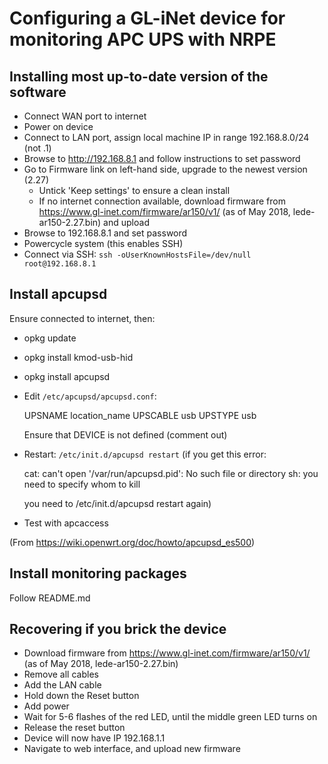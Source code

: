 # Configuring a GL-iNet device for monitoring APC UPS with NRPE

## Installing most up-to-date version of the software

* Connect WAN port to internet
* Power on device
* Connect to LAN port, assign local machine IP in range 192.168.8.0/24 (not .1)
* Browse to http://192.168.8.1 and follow instructions to set password
* Go to Firmware link on left-hand side, upgrade to the newest version (2.27)
  * Untick 'Keep settings' to ensure a clean install
  * If no internet connection available, download firmware from
    <https://www.gl-inet.com/firmware/ar150/v1/> (as of May 2018,
    lede-ar150-2.27.bin) and upload
* Browse to 192.168.8.1 and set password
* Powercycle system (this enables SSH)
* Connect via SSH: `ssh -oUserKnownHostsFile=/dev/null root@192.168.8.1`

## Install apcupsd

Ensure connected to internet, then:

* opkg update
* opkg install kmod-usb-hid
* opkg install apcupsd

* Edit `/etc/apcupsd/apcupsd.conf`:

    UPSNAME location_name
    UPSCABLE usb
    UPSTYPE usb

  Ensure that DEVICE is not defined (comment out)

* Restart: `/etc/init.d/apcupsd restart`
  (if you get this error:

    cat: can't open '/var/run/apcupsd.pid': No such file or directory
    sh: you need to specify whom to kill

  you need to /etc/init.d/apcupsd restart again)

* Test with apcaccess

(From <https://wiki.openwrt.org/doc/howto/apcupsd_es500>)

## Install monitoring packages

Follow README.md


## Recovering if you brick the device

* Download firmware from <https://www.gl-inet.com/firmware/ar150/v1/> (as of May 2018, lede-ar150-2.27.bin)
* Remove all cables
* Add the LAN cable
* Hold down the Reset button
* Add power
* Wait for 5-6 flashes of the red LED, until the middle green LED turns on
* Release the reset button
* Device will now have IP 192.168.1.1
* Navigate to web interface, and upload new firmware
